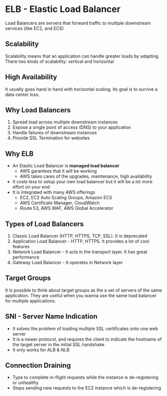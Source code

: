 # ELB - Elastic Load Balancer
Load Balancers are servers that forward traffic to multiple downstream services (like EC2, and ECS)

## Scalability
Scalability means that an application can handle greater loads by adapting. There two kinds of scalability: vertical and horizontal

## High Availability
It usually goes hand in hand with horizontal scaling. Its goal is to survive a data center loss.

## Why Load Balancers
1. Spread load across multiple downstream instances
2. Expose a single point of access (DNS) to your application
3. Handle failures of downstream instances
4. Provide SSL Termination for websites

## Why ELB
* An Elastic Load Balancer is **managed load balancer**
	* AWS garantees that it will be working
	* AWS takes cares of the upgrades, maintenance, high availability
* It costs less to setup your own load balancer but it will be a lot more effort on your end
* It is integrated with many AWS offerings
	* EC2, EC2 Auto Scaling Groups, Amazon ECS
	* AWS Certificate Manager, CloudWatch
	* Route 53, AWS WAF, AWS Global Accelerator

## Types of Load Balancers
1. Classic Load Balancer (HTTP, HTTPS, TCP, SSL). It is deprecated
2. Application Load Balancer - HTTP, HTTPS. It provides a lot of cool features
3. Network Load Balancer - It acts in the transport layer. It has great performance
4. Gateway Load Balancer - It operates in Network layer

## Target Groups
It is possible to think about target groups as the a set of servers of the same application. They are useful when you wanna use the same load balancer for multiple applications.

## SNI - Server Name Indication
* It solves the problem of loading multiple SSL certificates onto one web server
* It is a newer protocol, and requires the client to indicate the hostname of the target server in the initial SSL handshake
* It only works for ALB & NLB

## Connection Draining
* Type to complete in-flight requests while the instance is de-registering or unhealthy
* Stops sending new requests to the EC2 instance which is de-registering
